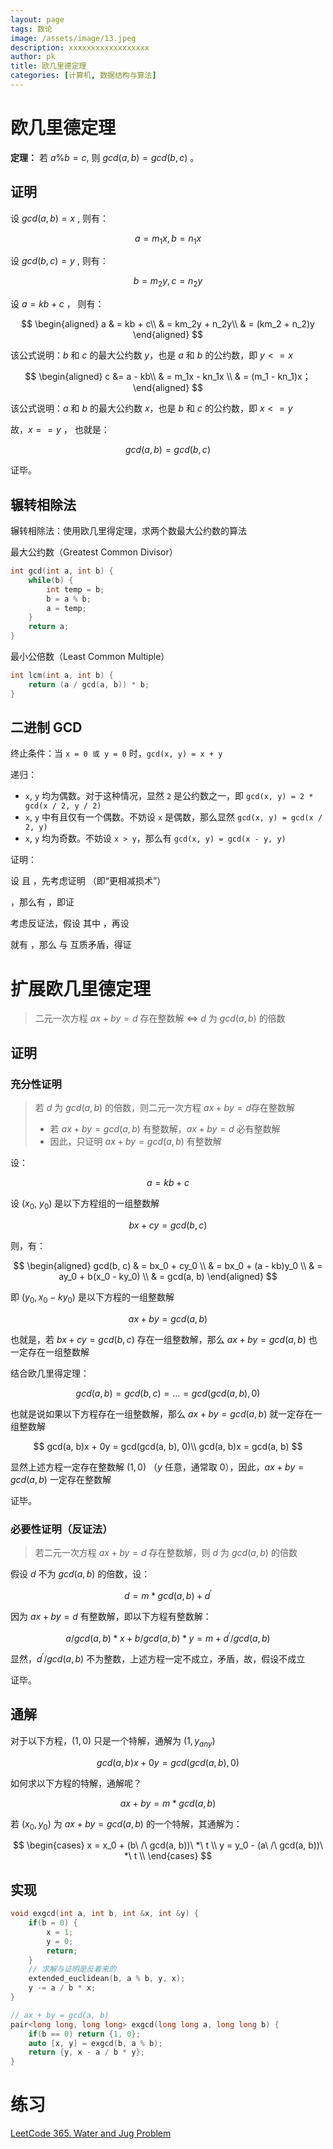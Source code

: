```yaml
---
layout: page
tags: 数论
image: /assets/image/13.jpeg
description: xxxxxxxxxxxxxxxxxx
author: pk
title: 欧几里德定理
categories: [计算机, 数据结构与算法]
---
```


# 欧几里德定理

**定理：** 若 $a \% b = c$, 则 $gcd(a, b) = gcd(b, c)$ 。

## 证明

设 $gcd(a, b) = x$ , 则有：

$$
a = m_1x
, 
b = n_1x
$$

设 $gcd(b, c) = y$ , 则有：

$$
b = m_2y, c = n_2y
$$

设 $a = kb + c$ ， 则有：

$$
\begin{aligned}
a & = kb + c\\
& = km_2y + n_2y\\
& = 
(km_2 + n_2)y
\end{aligned}
$$

该公式说明：$b$ 和 $c$ 的最大公约数 $y$，也是 $a$ 和 $b$ 的公约数，即 $y <= x$


$$
\begin{aligned}
c &= a - kb\\
& = 
m_1x - kn_1x \\
& = (m_1 - kn_1)x；
\end{aligned}
$$

该公式说明：$a$ 和 $b$ 的最大公约数 $x$，也是 $b$ 和 $c$ 的公约数，即 $x <= y$



故，$x == y$ ， 也就是：

$$
gcd(a, b) = gcd(b, c)
$$

证毕。



## 辗转相除法

辗转相除法：使用欧几里得定理，求两个数最大公约数的算法

最大公约数（Greatest Common Divisor）

```cpp
int gcd(int a, int b) {
    while(b) {
        int temp = b;
        b = a % b;
        a = temp;
    }
    return a;
}
```

最小公倍数（Least Common Multiple）
```cpp
int lcm(int a, int b) {
    return (a / gcd(a, b)) * b;
}
```



## 二进制 GCD

终止条件：当 `x = 0 或 y = 0` 时，`gcd(x, y) = x + y`

递归：

- `x`, `y` 均为偶数。对于这种情况，显然 `2` 是公约数之一，即 `gcd(x, y) = 2 * gcd(x / 2, y / 2)`
- `x`, `y` 中有且仅有一个偶数。不妨设 `x` 是偶数，那么显然 `gcd(x, y) = gcd(x / 2, y)`
- `x`, `y` 均为奇数。不妨设 `x > y`，那么有 `gcd(x, y) = gcd(x - y, y)`



证明：

设 且 ，先考虑证明 （即“更相减损术”）

，那么有 ，即证 

考虑反证法，假设 其中 ，再设

就有 ，那么 与  互质矛盾，得证 



# 扩展欧几里德定理



> 二元一次方程 $ax + by = d$ 存在整数解 $\Leftrightarrow$ $d$ 为 $gcd(a, b)$ 的倍数 



## 证明

### 充分性证明

> 若 $d$ 为 $gcd(a, b)$ 的倍数，则二元一次方程 $ax + by = d$​​ 存在整数解
>
> - 若 $ax + by = gcd(a, b)$ 有整数解，$ax + by = d$ 必有整数解
> - 因此，只证明 $ax + by = gcd(a, b)$ 有整数解



设：

$$
a = kb + c
$$

设 $(x_0$, $y_0)$ 是以下方程组的一组整数解

$$
bx + cy = gcd(b, c)
$$

则，有：

$$
\begin{aligned}
gcd(b, c) & = bx_0 + cy_0 \\
& = bx_0 + (a - kb)y_0 \\
& = ay_0 + b(x_0 - ky_0) \\
& = gcd(a, b)
\end{aligned}
$$

即 $(y_0, x_0 - ky_0)$ 是以下方程的一组整数解

$$
ax + by = gcd(a, b)
$$

也就是，若 $bx + cy = gcd(b, c)$ 存在一组整数解，那么 $ax + by = gcd(a, b)$ 也一定存在一组整数解



结合欧几里得定理：

$$
gcd(a, b) = gcd(b, c) = ... = gcd(gcd(a, b), 0)
$$

也就是说如果以下方程存在一组整数解，那么 $ax + by = gcd(a, b)$ 就一定存在一组整数解

$$
gcd(a, b)x + 0y = gcd(gcd(a, b), 0)\\
gcd(a, b)x = gcd(a, b)
$$

显然上述方程一定存在整数解 $(1, 0)$ （$y$ 任意，通常取 $0$），因此，$ax + by = gcd(a, b)$ 一定存在整数解

证毕。



### 必要性证明（反证法）

> 若二元一次方程 $ax + by = d$ 存在整数解，则 $d$ 为 $gcd(a, b)$ 的倍数

假设 $d$ 不为 $gcd(a, b)$ 的倍数，设：

$$
d = m * gcd(a, b) + d^{'}
$$

因为 $ax + by = d$ 有整数解，即以下方程有整数解：

$$
a / gcd(a, b) * x + b / gcd(a, b) * y = m + d^{'} / gcd(a, b)
$$

显然，$d^{'} / gcd(a, b)$ 不为整数，上述方程一定不成立，矛盾，故，假设不成立

证毕。



## 通解



对于以下方程，$(1, 0)$ 只是一个特解，通解为 $(1, y_{any})$

$$
gcd(a, b)x + 0y = gcd(gcd(a, b), 0)
$$

如何求以下方程的特解，通解呢？

$$
ax + by = m * gcd(a, b)
$$


若 $(x_0, y_0)$ 为 $ax + by = gcd(a, b)$ 的一个特解，其通解为：

$$
\begin{cases}
x = x_0 + (b\ /\ gcd(a, b))\ *\ t \\
y = y_0 - (a\ /\ gcd(a, b))\ *\ t \\
\end{cases}
$$



## 实现

```cpp
void exgcd(int a, int b, int &x, int &y) {
    if(b = 0) {
        x = 1;
        y = 0;
        return;
    }
    // 求解与证明是反着来的
    extended_euclidean(b, a % b, y, x);
    y -= a / b * x;
}
```



```cpp
// ax + by = gcd(a, b)
pair<long long, long long> exgcd(long long a, long long b) {
    if(b == 0) return {1, 0};
    auto [x, y] = exgcd(b, a % b);
    return {y, x - a / b * y};
}
```





# 练习

[LeetCode 365. Water and Jug Problem](https://leetcode.com/problems/water-and-jug-problem/submissions/)



